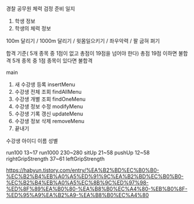 경찰 공무원 체력 검정 준비 일지

1. 학생 정보
2. 학생의 체력 정보


100m 달리기 / 1000m 달리기 / 윗몸일으키기 / 좌우악력 / 팔 굽혀 펴기


합격 기준( 5개 종목 중 1점이 없고 총점이 19점을 넘어야 한다)
총점 19점 이하면 불합격
5개 종목 중 1점 종목이 있다면 불합격


main
1. 새 수강생 등록		insertMenu
2. 수강생 전체 조회		findAllMenu
3. 수강생 개별 조회		findOneMenu
4. 수강생 정보 수정		modifyMenu
5. 수강생 기록 갱신		updateMenu
6. 수강생 정보 삭제		removeMenu
9. 끝내기


수강생
아이디
이름
성별

run100		13~17
run1000		230~280
sitUp		21~58
pushUp		12~58
rightGripStrength  37~61
leftGripStrength

https://habyun.tistory.com/entry/%EA%B2%BD%EC%B0%B0-%EC%B2%B4%EB%A0%A5%ED%91%9C%EA%B2%BD%EC%B0%B0-%EC%B2%B4%EB%A0%A5%EC%8B%9C%ED%97%98-%ED%8F%89%EA%B0%80-%EA%B8%B0%EC%A4%80-%EB%B0%8F-%ED%95%A9%EA%B2%A9-%EA%B8%B0%EC%A4%80


